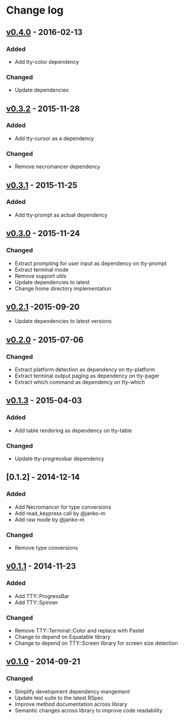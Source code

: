 # Change log

## [v0.4.0] - 2016-02-13

### Added
* Add tty-color dependency

### Changed
* Update dependencies

## [v0.3.2] - 2015-11-28

### Added
* Add tty-cursor as a dependency

### Changed
* Remove necromancer dependency

## [v0.3.1] - 2015-11-25

### Added
* Add tty-prompt as actual dependency

## [v0.3.0] - 2015-11-24

### Changed
* Extract prompting for user input as dependency on tty-prompt
* Extract terminal mode
* Remove support utils
* Update dependencies to latest
* Change home directory implementation

## [v0.2.1] -2015-09-20

* Update dependencies to latest versions

## [v0.2.0] - 2015-07-06

### Changed
* Extract platform detection as dependency on tty-platform
* Extract terminal output paging as dependency on tty-pager
* Extract which command as dependency on tty-which

## [v0.1.3] - 2015-04-03

### Added
* Add table rendering as dependency on tty-table

### Changed
* Update tty-progressbar dependency

## [0.1.2] - 2014-12-14

### Added
* Add Necromancer for type conversions
* Add read_keypress call by @janko-m
* Add raw mode by @janko-m

### Changed
* Remove type conversions

## [v0.1.1] - 2014-11-23

### Added
* Add TTY::ProgressBar
* Add TTY::Spinner

### Changed
* Remove TTY::Terminal::Color and replace with Pastel
* Change to depend on Equatable library
* Change to depend on TTY::Screen library for screen size detection

## [v0.1.0] - 2014-09-21

### Changed
* Simplify development dependency mangement
* Update test suite to the latest RSpec
* Improve method documentation across library
* Semantic changes across library to improve code readability

[v0.4.0]: https://github.com/peter-murach/tty/compare/v0.3.2...v0.4.0
[v0.3.2]: https://github.com/peter-murach/tty/compare/v0.3.1...v0.3.2
[v0.3.1]: https://github.com/peter-murach/tty/compare/v0.3.0...v0.3.1
[v0.3.0]: https://github.com/peter-murach/tty/compare/v0.2.1...v0.3.0
[v0.2.1]: https://github.com/peter-murach/tty/compare/v0.2.0...v0.2.1
[v0.2.0]: https://github.com/peter-murach/tty/compare/v0.1.3...v0.2.0
[v0.1.3]: https://github.com/peter-murach/tty/compare/v0.1.2...v0.1.3
[v0.1.2]: https://github.com/peter-murach/tty/compare/v0.1.1...v0.1.2
[v0.1.1]: https://github.com/peter-murach/tty/compare/v0.1.0...v0.1.1
[v0.1.0]: https://github.com/peter-murach/tty/compare/v0.0.9...v0.1.0
